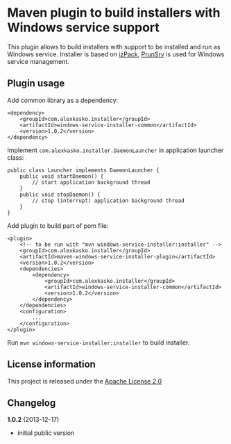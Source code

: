 Maven plugin to build installers with Windows service support
=============================================================

This plugin allows to build installers with support to be installed and run as Windows service.
Installer is based on [izPack](http://izpack.org/), [PrunSrv](http://commons.apache.org/proper/commons-daemon/procrun.html)
is used for Windows service management.

Plugin usage
------------

Add common library as a dependency:

    <dependency>
        <groupId>com.alexkasko.installer</groupId>
        <artifactId>windows-service-installer-common</artifactId>
        <version>1.0.2</version>
    </dependency>

Implement `com.alexkasko.installer.DaemonLauncher` in application launcher class:

    public class Launcher implements DaemonLauncher {
        public void startDaemon() {
            // start application background thread
        }
        public void stopDaemon() {
            // stop (interrupt) application background thread
        }
    }

Add plugin to build part of pom file:

    <plugin>
        <!-- to be run with "mvn windows-service-installer:installer" -->
        <groupId>com.alexkasko.installer</groupId>
        <artifactId>maven-windows-service-installer-plugin</artifactId>
        <version>1.0.2</version>
        <dependencies>
            <dependency>
                <groupId>com.alexkasko.installer</groupId>
                <artifactId>windows-service-installer-common</artifactId>
                <version>1.0.2</version>
            </dependency>
        </dependencies>
        <configuration>
            ...
        </configuration>
    </plugin>

Run `mvn windows-service-installer:installer` to build installer.

License information
-------------------

This project is released under the [Apache License 2.0](http://www.apache.org/licenses/LICENSE-2.0)

Changelog
---------

**1.0.2** (2013-12-17)

 * initial public version